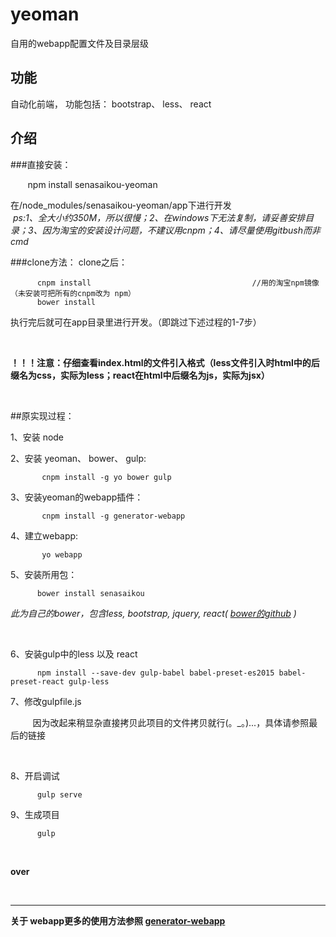 # yeoman

自用的webapp配置文件及目录层级

## 功能

自动化前端， 功能包括： bootstrap、 less、 react

## 介绍

###直接安装：

        npm install senasaikou-yeoman                     
        
  在/node_modules/senasaikou-yeoman/app下进行开发
  </br>
  *ps:1、全大小约350M，所以很慢；2、在windows下无法复制，请妥善安排目录；3、因为淘宝的安装设计问题，不建议用cnpm；4、请尽量使用gitbush而非cmd*
  <br/>

###clone方法：
clone之后：

          cnpm install                                    //用的淘宝npm镜像（未安装可把所有的cnpm改为 npm）
          bower install

执行完后就可在app目录里进行开发。（即跳过下述过程的1-7步）      

  <br/>
  
**！！！注意：仔细查看index.html的文件引入格式（less文件引入时html中的后缀名为css，实际为less；react在html中后缀名为js，实际为jsx）**

  <br/>
  
##原实现过程：

  1、安装 node
   
  2、安装 yeoman、 bower、 gulp:
  
           cnpm install -g yo bower gulp            

  3、安装yeoman的webapp插件：
          
           cnpm install -g generator-webapp
  
  4、建立webapp:
             
           yo webapp
           
  5、安装所用包：        
  
          bower install senasaikou     
           
           
   *此为自己的bower，包含less, bootstrap, jquery, react( [bower的github](https://github.com/Senasaikou/bower) )*
   
  <br />
  
  6、安装gulp中的less 以及 react
  
          npm install --save-dev gulp-babel babel-preset-es2015 babel-preset-react gulp-less
          
  7、修改gulpfile.js                                   
  
          因为改起来稍显杂直接拷贝此项目的文件拷贝就行(。_。)...，具体请参照最后的链接
  
   <br/>
   
  8、开启调试
          
          gulp serve
  9、生成项目
          
          gulp  
          
  <br/>
  
**over**

   <br/>
   
 ___
**关于 webapp更多的使用方法参照 [generator-webapp](https://github.com/yeoman/generator-webapp)**
